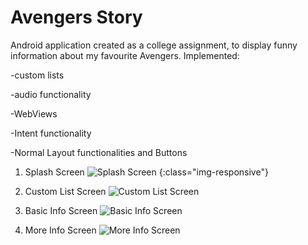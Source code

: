 # Avengers Story

Android application created as a college assignment, to display funny 
information about my favourite Avengers.
Implemented:

-custom lists

-audio functionality

-WebViews

-Intent functionality

-Normal Layout functionalities and Buttons

1. Splash Screen
![Splash Screen](screens/3.jpg) {:class="img-responsive"}

2. Custom List Screen
![Custom List Screen](screens/1.jpg)

3. Basic Info Screen
![Basic Info Screen](screens/4.jpg)

3. More Info Screen
![More Info Screen](screens/2.jpg)

